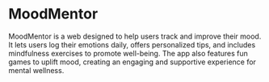 # MoodMentor
MoodMentor is a web designed to help users track and improve their mood. It lets users log their emotions daily, offers personalized tips, and includes mindfulness exercises to promote well-being. The app also features fun games to uplift mood, creating an engaging and supportive experience for mental wellness.
